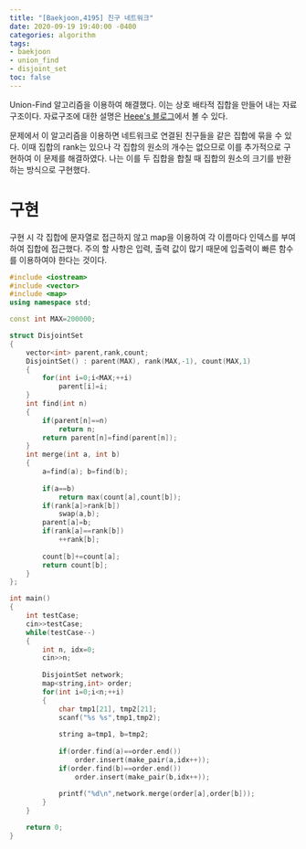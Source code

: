 ```yaml
---
title: "[Baekjoon,4195] 친구 네트워크"
date: 2020-09-19 19:40:00 -0400
categories: algorithm 
tags:
- baekjoon 
- union_find
- disjoint_set
toc: false
---
```

Union-Find 알고리즘을 이용하여 해결했다. 이는 상호 배타적 집합을 만들어 내는 자료구조이다. 
자료구조에 대한 설명은 [Heee's 블로그](https://gmlwjd9405.github.io/2018/08/31/algorithm-union-find.html)에서 볼 수 있다. 

문제에서 이 알고리즘을 이용하면 네트워크로 연결된 친구들을 같은 집합에 묶을 수 있다. 
이때 집합의 rank는 있으나 각 집합의 원소의 개수는 없으므로 이를 추가적으로 구현하여 이 문제를 해결하였다. 
나는 이를 두 집합을 합칠 때 집합의 원소의 크기를 반환하는 방식으로 구현했다. 

# 구현 
구현 시 각 집합에 문자열로 접근하지 않고 map을 이용하여 각 이름마다 인덱스를 부여하여 집합에 접근했다. 
주의 할 사항은 입력, 출력 값이 많기 때문에 입출력이 빠른 함수를 이용하여야 한다는 것이다. 
```cpp
#include <iostream>
#include <vector>
#include <map>
using namespace std;

const int MAX=200000;

struct DisjointSet
{
    vector<int> parent,rank,count;
    DisjointSet() : parent(MAX), rank(MAX,-1), count(MAX,1) 
    { 
        for(int i=0;i<MAX;++i)
            parent[i]=i;
    }
    int find(int n)
    {
        if(parent[n]==n)
            return n;
        return parent[n]=find(parent[n]);
    }
    int merge(int a, int b)
    {
        a=find(a); b=find(b);
        
        if(a==b)
            return max(count[a],count[b]);
        if(rank[a]>rank[b])
            swap(a,b);
        parent[a]=b;
        if(rank[a]==rank[b])
            ++rank[b];
        
        count[b]+=count[a];
        return count[b];
    }
};

int main()
{
    int testCase;
    cin>>testCase;
    while(testCase--)
    {
        int n, idx=0;
        cin>>n;
        
        DisjointSet network;
        map<string,int> order;
        for(int i=0;i<n;++i)
        {
            char tmp1[21], tmp2[21];
            scanf("%s %s",tmp1,tmp2);
            
            string a=tmp1, b=tmp2;
            
            if(order.find(a)==order.end())
                order.insert(make_pair(a,idx++));
            if(order.find(b)==order.end())
                order.insert(make_pair(b,idx++));
            
            printf("%d\n",network.merge(order[a],order[b]));
        }
    }

    return 0;
}
```
